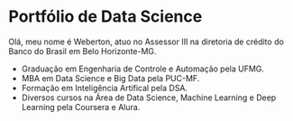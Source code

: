 # Portfólio de Data Science

Olá, meu nome é Weberton, atuo no Assessor III na diretoria de crédito do Banco do Brasil em Belo Horizonte-MG.

* Graduação em Engenharia de Controle e Automação pela UFMG.
* MBA em Data Science e Big Data pela PUC-MF.
* Formação em Inteligência Artifical pela DSA.
* Diversos cursos na Área de Data Science, Machine Learning e Deep Learning pela Coursera e Alura. 
